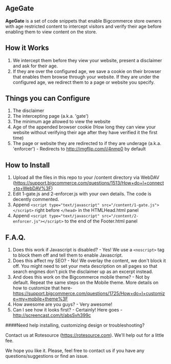 AgeGate
--------

**AgeGate** is a set of code snippets that enable Bigcommerce store owners with age restricted content to intercept visitors and verify their age before enabling them to view content on the store.

How it Works
--------

1. We intercept them before they view your website, present a disclaimer and ask for their age.
2. If they are over the configured age, we save a cookie on their browser that enables them browse through your website. If they are under the configured age, we redirect them to a page or website you specify.

Things you can Configure
-
1. The disclaimer
2. The intercepting page (a.k.a. 'gate')
3. The minimum age allowed to view the website
4. Age of the appended browser cookie (How long they can view your website without verifying their age after they have verified it the first time)
5. The page or website they are redirected to if they are underage (a.k.a. 'enforcer') - Redirects to http://imgflip.com/i/4nmp0 by default

How to Install
-
1. Upload all the files in this repo to your /content directory via WebDAV (https://support.bigcommerce.com/questions/1513/How+do+I+connect+to+WebDAV%3F)
2. Edit 1-gate.js and 2-enforcer.js with your own details. The code is decently commented.
2. Append `<script type="text/javascript" src="/content/1-gate.js"></script>` right before `</head>` in the HTMLHead.html panel
3. Append `<script type="text/javascript" src="/content/2-enforcer.js"></script>` to the end of the Footer.html panel

F.A.Q.
-
1. Does this work if Javascript is disabled? - Yes! We use a `<noscript>` tag to block them off and tell them to enable Javascript.
2. Does this affect my SEO? - No! We overlay the content, we don't block it off. You might need to set your meta description on all pages so that search engines don't pick the disclaimer up as an excerpt instead.
3. And does this work on the Bigcommerce mobile theme? - Not by default. Repeat the same steps on the Mobile theme. More details on how to customize that here- https://support.bigcommerce.com/questions/1725/How+do+I+customize+my+mobile+theme%3F
4. How awesome are you guys? - Very awesome!
5. Can I see how it looks first? - Certainly! Here goes - http://screencast.com/t/absSvh399c

####Need help installing, customizing design or troubleshooting?

Contact us at Rotesource (https://rotesource.com). We'll help out for a little fee.

We hope you like it. Please, feel free to contact us if you have any questions/suggestions or find an issue.
